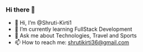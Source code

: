 ### Hi there 👋
- 👋 Hi, I’m @Shruti-Kirti1
- 🌱 I’m currently learning FullStack Development
- 💬 Ask me about Technologies, Travel and Sports
- 📫 How to reach me: shrutikirti36@gmail.com
   
<!--
**Shruti-Kirti1/Shruti-Kirti1** is a ✨ _special_ ✨ repository because its `README.md` (this file) appears on your GitHub profile.

Here are some ideas to get you started:

- 🔭 I’m currently working on ...
- 🌱 I’m currently learning ...
- 👯 I’m looking to collaborate on ...
- 🤔 I’m looking for help with ...
- 💬 Ask me about ...
- 📫 How to reach me: ...
- 😄 Pronouns: ...
- ⚡ Fun fact: ...
-->
